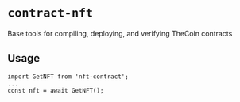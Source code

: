 # `contract-nft`

Base tools for compiling, deploying, and verifying TheCoin contracts

## Usage

```
import GetNFT from 'nft-contract';
...
const nft = await GetNFT();

```
